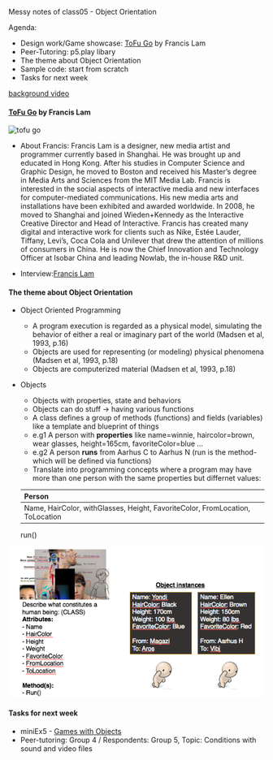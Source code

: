 Messy notes of class05 - Object Orientation

Agenda:
- Design work/Game showcase: [ToFu Go](http://tofu-go.com/) by Francis Lam
- Peer-Tutoring: p5.play libary
- The theme about Object Orientation
- Sample code: start from scratch 
- Tasks for next week

[background video](https://loopvideos.com/V9NirY55HfU)

#### [ToFu Go](http://tofu-go.com/) by Francis Lam

![tofu go](http://tofu-go.com/iphone0.png)

- About Francis: Francis Lam is a designer, new media artist and programmer currently based in Shanghai. He was brought up and educated in Hong Kong. After his studies in Computer Science and Graphic Design, he moved to Boston and received his Master’s degree in Media Arts and Sciences from the MIT Media Lab. Francis is interested in the social aspects of interactive media and new interfaces for computer-mediated communications. His new media arts and installations have been exhibited and awarded worldwide. In 2008, he moved to Shanghai and joined Wieden+Kennedy as the Interactive Creative Director and Head of Interactive. Francis has created many digital and interactive work for clients such as Nike, Estée Lauder, Tiffany, Levi’s, Coca Cola and Unilever that drew the attention of millions of consumers in China. He is now the Chief Innovation and Technology Officer at Isobar China and leading Nowlab, the in-house R&D unit.

- Interview:[Francis Lam](http://www.design-china.org/post/35833433475/francis-lam)

#### The theme about Object Orientation

- Object Oriented Programming
  - A program execution is regarded as a physical model, simulating the behavior of either a real or imaginary part of the world (Madsen et al, 1993, p.16)
  - Objects are used for representing (or modeling) physical phenomena (Madsen et al, 1993, p.18)
  - Objects are computerized material (Madsen et al, 1993, p.18)

- Objects
  - Objects with properties, state and behaviors
  - Objects can do stuff -> having various functions
  - A class defines a group of methods (functions) and fields (variables) like a template and blueprint of things
  - e.g1 A person with **properties** like name=winnie, haircolor=brown, wear glasses, height=165cm, favoriteColor=blue ...
  - e.g2 A person **runs** from Aarhus C to Aarhus N (run is the method- which will be defined via functions)
  - Translate into programming concepts where a program may have more than one person with the same properties but differnet values: 

   Person        |
  -------------  |
  Name, HairColor, withGlasses, Height, FavoriteColor, FromLocation, ToLocation|
  run()     

![object](https://github.com/AUAP/AP2018/blob/master/class05/object0.png)


#### Tasks for next week
- miniEx5 - [Games with Objects](https://github.com/AUAP/AP2018/blob/master/all_miniex/mini_ex5.md)
- Peer-tutoring: Group 4 / Respondents: Group 5, Topic: Conditions with sound and video files


